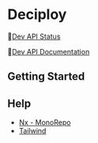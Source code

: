 # Deciploy

🚀[Dev API Status](http://decipoy-api-env.eba-qgnh2p8f.us-west-2.elasticbeanstalk.com/actuator/health)

🚀[Dev API Documentation](http://decipoy-api-env.eba-qgnh2p8f.us-west-2.elasticbeanstalk.com/swagger-ui/index.html)

## Getting Started

## Help

- [Nx - MonoRepo](https://nx.dev/getting-started/intro)
- [Tailwind ](https://tailwindcss.com/docs/installation)
